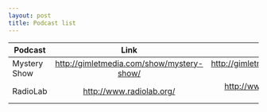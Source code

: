 ```yaml
---
layout: post
title: Podcast list
---
```


| **Podcast**        | **Link**           | **Episode**  | **Rating** |
| -----------------------|:-----------------------------------------:| ---------------------------------:| ---------------------------------:|
| Mystery Show  | http://gimletmedia.com/show/mystery-show/ |  http://gimletmedia.com/episode/case-5-source-code/ | 5  |
| RadioLab  | http://www.radiolab.org/ |  http://www.radiolab.org/story/eye-sky/ |  5 |
